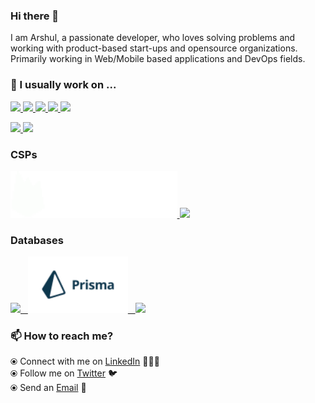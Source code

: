### Hi there 👋

I am Arshul, a passionate developer, who loves solving problems and working with product-based start-ups and opensource organizations. Primarily working in Web/Mobile based applications and DevOps fields.


### 🔭 I usually work on ...

<p float="left">
  <a href="https://reactjs.org/" target="_blank" >
    <img src="https://raw.githubusercontent.com/arshul/arshul/master/assets/react.webp"  height="90" />
  </a>
  <a href="https://nodejs.org/" target="_blank" >
    <img src="https://raw.githubusercontent.com/arshul/arshul/master/assets/node.gif"  height="75" />
  </a>
  <a href="https://graphql.org/" target="_blank" >
    <img src="https://raw.githubusercontent.com/arshul/arshul/master/assets/graphql.gif"  height="75" />
  </a> 

  <a href="https://www.w3.org/wiki/The_web_standards_model_-_HTML_CSS_and_JavaScript" target="_blank" >
    <img src="https://raw.githubusercontent.com/arshul/arshul/master/assets/html-css-js.png" height="70" />
  </a>
  <a href="https://www.python.org/" target="_blank" >
    <img src="https://raw.githubusercontent.com/arshul/arshul/master/assets/python.webp"  height="75" />
  </a>
  
 </p>
 <p float="left">
  <a href="https://www.docker.com/" target="_blank" >
    <img src="https://raw.githubusercontent.com/arshul/arshul/master/assets/docker.gif"  height="80" /> 
  </a>
  
  <a href="https://www.terraform.io/" target="_blank" >
    <img src="https://raw.githubusercontent.com/arshul/arshul/master/assets/terraform.gif" width="120" />
  </a>
 </p>

  
### CSPs
  
 <p float="left">
  <a href="https://firebase.google.com/" target="_blank" >
    <img src="https://raw.githubusercontent.com/arshul/arshul/master/assets/firebase.gif"  height="75" />
  </a> 
  <a href="https://aws.amazon.com/" target="_blank" >
    <img src="https://raw.githubusercontent.com/arshul/arshul/master/assets/aws.gif"  height="75" />
  </a>
 </p>

### Databases
  
 <p float="left">
  <a href="https://www.postgresql.org/" target="_blank" >
    <img src="https://raw.githubusercontent.com/arshul/arshul/master/assets/postgresql.gif" height="90" />&nbsp;&nbsp;
  </a>
    <a href="https://www.prisma.io/" target="_blank" >
    <img src="https://raw.githubusercontent.com/arshul/arshul/master/assets/prisma.gif" height="90" />&nbsp;&nbsp;
  </a>
  <a href="https://www.mongodb.com/" target="_blank" >
    <img src="https://raw.githubusercontent.com/arshul/arshul/master/assets/mongo.gif" height="80" />
  </a>
</p>

### 📫 How to reach me? 

  ⦿ Connect with me on [LinkedIn](https://www.linkedin.com/in/arshul/) 👨🏻‍💻 <br>
  ⦿ Follow me on [Twitter](https://twitter.com/arshul_mohd) 🐦 <br>
  ⦿ Send an [Email](mailto:arshulmohd123@gmail.com) 💌 <br>
<!--
**arshul/arshul** is a ✨ _special_ ✨ repository because its `README.md` (this file) appears on your GitHub profile.

Here are some ideas to get you started:


- 🌱 I’m currently learning ...
- 👯 I’m looking to collaborate on ...
- 🤔 I’m looking for help with ...
- 💬 Ask me about ...
- 📫 How to reach me: ...
- 😄 Pronouns: ...
- ⚡ Fun fact: ...
-->

<!--
Inspired By https://github.com/itsksaurabh/itsksaurabh
-->